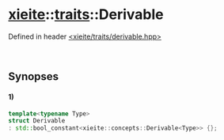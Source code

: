 # [xieite](../../xieite.md)\:\:[traits](../../traits.md)\:\:Derivable
Defined in header [<xieite/traits/derivable.hpp>](../../../include/xieite/traits/derivable.hpp)

&nbsp;

## Synopses
#### 1)
```cpp
template<typename Type>
struct Derivable
: std::bool_constant<xieite::concepts::Derivable<Type>> {};
```
